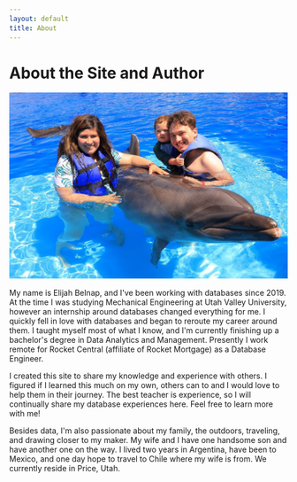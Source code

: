 ```yaml
---
layout: default
title: About
---
```


# About the Site and Author

![image](/assets/images/Family_With_Dolphin.jpeg)

My name is Elijah Belnap, and I've been working with databases since 2019. At the time I was studying Mechanical Engineering at Utah Valley University, however an internship around databases changed everything for me. I quickly fell in love with databases and began to reroute my career around them. I taught myself most of what I know, and I'm currently finishing up a bachelor's degree in Data Analytics and Management. Presently I work remote for Rocket Central (affiliate of Rocket Mortgage) as a Database Engineer.

I created this site to share my knowledge and experience with others. I figured if I learned this much on my own, others can to and I would love to help them in their journey. The best teacher is experience, so I will continually share my database experiences here. Feel free to learn more with me!

Besides data, I'm also passionate about my family, the outdoors, traveling, and drawing closer to my maker. My wife and I have one handsome son and have another one on the way. I lived two years in Argentina, have been to Mexico, and one day hope to travel to Chile where my wife is from. We currently reside in Price, Utah.